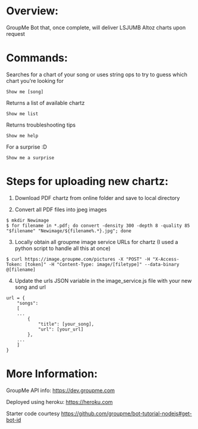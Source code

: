 # Overview:
GroupMe Bot that, once complete, will deliver LSJUMB Altoz charts upon request

# Commands:
Searches for a chart of your song or uses string ops to try to guess which chart you're looking for
```
Show me [song]
```

Returns a list of available chartz
```
Show me list
```

Returns troubleshooting tips
```
Show me help
```

For a surprise :D
```
Show me a surprise
```

# Steps for uploading new chartz:
1. Download PDF chartz from online folder and save to local directory

2. Convert all PDF files into jpeg images
```
$ mkdir Newimage
$ for filename in *.pdf; do convert -density 300 -depth 8 -quality 85 "$filename" "Newimage/${filename%.*}.jpg"; done
```

3. Locally obtain all groupme image service URLs for chartz (I used a python script to handle all this at once)
```
$ curl https://image.groupme.com/pictures -X "POST" -H "X-Access-Token: [token]" -H "Content-Type: image/[filetype]" --data-binary @[filename]
```

4. Update the urls JSON variable in the image_service.js file with your new song and url
```
url = {
    "songs": 
    [
    ...
        {
            "title": [your_song],
            "url": [your_url]
        },
    ...
    ]
}
```

# More Information:
GroupMe API info: https://dev.groupme.com

Deployed using heroku: https://heroku.com

Starter code courtesy https://github.com/groupme/bot-tutorial-nodejs#get-bot-id